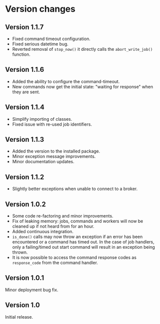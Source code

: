 # Version changes

## Version 1.1.7

* Fixed command timeout configuration.
* Fixed serious datetime bug.
* Reverted removal of `stop_now()` it directly calls the `abort_write_job()` function.

## Version 1.1.6

* Added the ability to configure the command-timeout.
* New commands now get the initial state: "waiting for response" when they are sent.

## Version 1.1.4

* Simplify importing of classes.
* Fixed issue with re-used job identifiers.

## Version 1.1.3

* Added the version to the installed package.
* Minor exception message improvements.
* Minor documentation updates.

## Version 1.1.2

* Slightly better exceptions when unable to connect to a broker.

## Version 1.0.2

* Some code re-factoring and minor improvements.
* Fix of leaking memory: jobs, commands and workers will now be cleaned up if not heard from for an hour.
* Added continuous integration.
* `is_done()` calls may now throw an exception if an error has been encountered or a command has timed out. In the case
    of job handlers, only a failing/timed out start command will result in an exception being thrown.
* It is now possible to access the command response codes as `response_code` from the command handler.

## Version 1.0.1

Minor deployment bug fix.

## Version 1.0

Initial release.